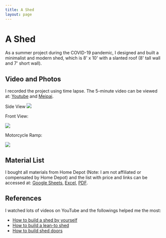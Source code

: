 ```yaml
---
title: A Shed
layout: page
---
```

# A Shed
As a summer project during the COVID-19 pandemic, I designed and built a minimalist and modern shed, which is 8' x 10' with a slanted roof (8' tall wall and 7' short wall).

## Video and Photos

I recorded the project using time lapse. The 5-minute video can be viewed at: [Youtube](https://youtu.be/aA54O99xAwA) and [Meipai](http://www.meipai.com/media/1225115152).


Side View
<img src="https://user-images.githubusercontent.com/595772/89822114-abbc4b80-db1d-11ea-80cb-999a4c5c1871.JPG">

Front View:

<img src="https://user-images.githubusercontent.com/595772/89822122-ae1ea580-db1d-11ea-9d17-34d480287bdd.JPG">

Motorcycle Ramp:

<img src="https://user-images.githubusercontent.com/595772/89822130-b1b22c80-db1d-11ea-9e74-e7f2798433de.jpg">

## Material List
I bought all materials from Home Depot (Note: I am not affiliated or compensated by Home Depot) and the list with price and links can be accessed at: [Google Sheets](https://docs.google.com/spreadsheets/d/1kPYw973_FTWuDx_93nR5niIjpOo8YiPVQ8gnI7YFOHI), [Excel](/docs/shed-materials.xlsx), [PDF](/docs/shed-materials.pdf).

## References

I watched lots of videos on YouTube and the followings helped me the most:
- [How to build a shed by yourself](https://youtu.be/qA3OdThfzVE)
- [How to build a lean-to shed](https://youtu.be/7DvniCXrWtA)
- [How to build shed doors](https://youtu.be/_sH6v5B76Mg)

